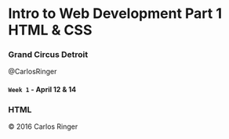 # Intro to Web Development Part 1 HTML & CSS
### Grand Circus Detroit   
@CarlosRinger

#### `Week 1` - April 12 & 14
### HTML


























<div class="footer">&copy; 2016 Carlos Ringer</div>
